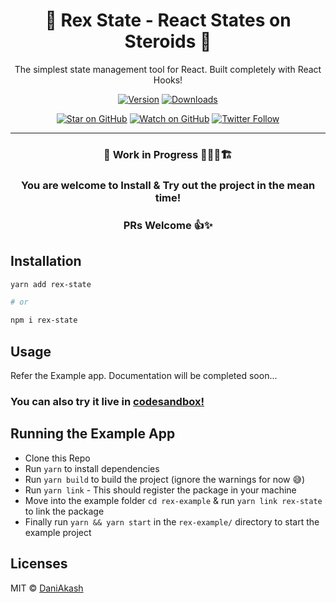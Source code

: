 <h1 align="center">
🦖 Rex State - React States on Steroids 💊
</h1>

<div align="center">

The simplest state management tool for React. Built completely with React Hooks!

[![Version][version-badge]][package]
[![Downloads][downloads-badge]][npmtrends]

<!-- [![Build Status][build-badge]][build]
[![Code Coverage][coverage-badge]][coverage] -->

[![Star on GitHub][github-star-badge]][github-star]
[![Watch on GitHub][github-watch-badge]][github-watch]
[![Twitter Follow][twitter-badge]][twitter]

---

### 🚧 Work in Progress 👷🏽‍♂️🏗

### You are welcome to Install & Try out the project in the mean time!

### PRs Welcome 👍✨

</div>

## Installation

```sh
yarn add rex-state

# or

npm i rex-state
```

## Usage

Refer the Example app. Documentation will be completed soon...

### You can also try it live in [**codesandbox!**](https://codesandbox.io/s/state-management-with-rex-4olpn?fontsize=14&hidenavigation=1&theme=dark)

## Running the Example App

- Clone this Repo
- Run `yarn` to install dependencies
- Run `yarn build` to build the project (ignore the warnings for now 😅)
- Run `yarn link` - This should register the package in your machine
- Move into the example folder `cd rex-example` & run `yarn link rex-state` to link the package
- Finally run `yarn && yarn start` in the `rex-example/` directory to start the example project

## Licenses

MIT © [DaniAkash][twitter]

<!-- [build-badge]:
[build]:
[coverage-badge]:
[coverage]:  -->

[downloads-badge]: https://img.shields.io/npm/dm/rex-state.svg?style=flat-square
[npmtrends]: http://www.npmtrends.com/rex-state
[package]: https://www.npmjs.com/package/rex-state
[version-badge]: https://img.shields.io/npm/v/rex-state.svg?style=flat-square
[twitter]: https://twitter.com/dani_akash_
[twitter-badge]: https://img.shields.io/twitter/follow/dani_akash_?style=social
[github-watch-badge]: https://img.shields.io/github/watchers/DaniAkash/rex.svg?style=social
[github-watch]: https://github.com/DaniAkash/rex/watchers
[github-star-badge]: https://img.shields.io/github/stars/DaniAkash/rex.svg?style=social
[github-star]: https://github.com/DaniAkash/rex/stargazers

